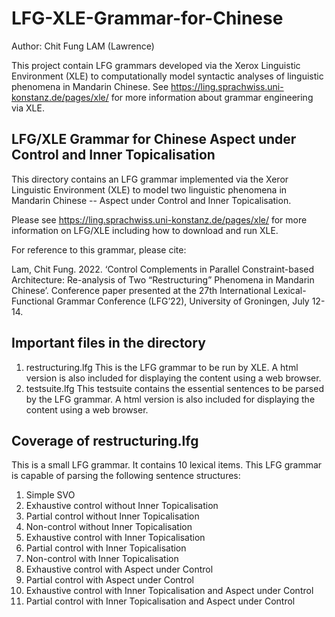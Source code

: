 # LFG-XLE-Grammar-for-Chinese

Author: Chit Fung LAM (Lawrence)

This project contain LFG grammars developed via the Xerox Linguistic Environment (XLE) to computationally model syntactic analyses of linguistic phenomena in Mandarin Chinese. See https://ling.sprachwiss.uni-konstanz.de/pages/xle/ for more information about grammar engineering via XLE.

LFG/XLE Grammar for Chinese Aspect under Control and Inner Topicalisation
-------------------------------------------------------------------------
This directory contains an LFG grammar implemented via the Xeror Linguistic Environment (XLE) to model two linguistic phenomena in Mandarin Chinese -- Aspect under Control and Inner Topicalisation.

Please see https://ling.sprachwiss.uni-konstanz.de/pages/xle/ for more information on LFG/XLE including how to download and run XLE.

For reference to this grammar, please cite:

Lam, Chit Fung. 2022. ‘Control Complements in Parallel Constraint-based Architecture: Re-analysis of Two “Restructuring” Phenomena in Mandarin Chinese’. Conference paper presented at the 27th International Lexical-Functional Grammar Conference (LFG’22), University of Groningen, July 12-14.

Important files in the directory
--------------------------------
1. restructuring.lfg
This is the LFG grammar to be run by XLE.
A html version is also included for displaying the content using a web browser.
2. testsuite.lfg
This testsuite contains the essential sentences to be parsed by the LFG grammar.
A html version is also included for displaying the content using a web browser.

Coverage of restructuring.lfg
-----------------
This is a small LFG grammar. It contains 10 lexical items. This LFG grammar is capable of parsing the following sentence structures:

1. Simple SVO
2. Exhaustive control without Inner Topicalisation
3. Partial control without Inner Topicalisation
4. Non-control without Inner Topicalisation
5. Exhaustive control with Inner Topicalisation
6. Partial control with Inner Topicalisation
7. Non-control with Inner Topicalisation
8. Exhaustive control with Aspect under Control
9. Partial control with Aspect under Control
10. Exhaustive control with Inner Topicalisation and Aspect under Control
11. Partial control with Inner Topicalisation and Aspect under Control
